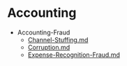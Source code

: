 
# Accounting

- Accounting-Fraud
  - [Channel-Stuffing.md](./Channel-Stuffing.md)
  - [Corruption.md](./Corruption.md)
  - [Expense-Recognition-Fraud.md](./Expense-Recognition-Fraud.md)
